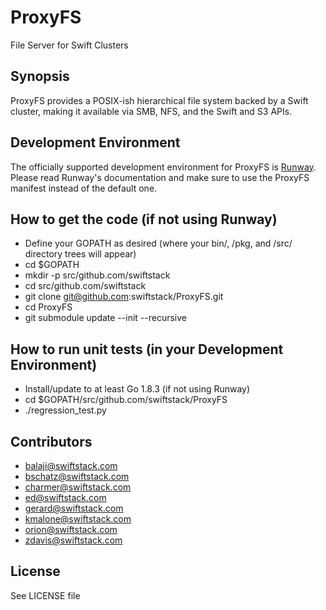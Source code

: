 # ProxyFS
File Server for Swift Clusters

## Synopsis

ProxyFS provides a POSIX-ish hierarchical file system backed by a Swift cluster, making it available via SMB, NFS, and the Swift and S3 APIs.

## Development Environment

The officially supported development environment for ProxyFS is
[Runway](https://github.com/swiftstack/runway). Please read Runway's
documentation and make sure to use the ProxyFS manifest instead of the default
one.

## How to get the code (if not using Runway)

* Define your GOPATH as desired (where your bin/, /pkg, and /src/ directory trees will appear)
* cd $GOPATH
* mkdir -p src/github.com/swiftstack
* cd src/github.com/swiftstack
* git clone git@github.com:swiftstack/ProxyFS.git
* cd ProxyFS
* git submodule update --init --recursive

## How to run unit tests (in your Development Environment)

* Install/update to at least Go 1.8.3 (if not using Runway)
* cd $GOPATH/src/github.com/swiftstack/ProxyFS
* ./regression_test.py

## Contributors

 * balaji@swiftstack.com
 * bschatz@swiftstack.com
 * charmer@swiftstack.com
 * ed@swiftstack.com
 * gerard@swiftstack.com
 * kmalone@swiftstack.com
 * orion@swiftstack.com
 * zdavis@swiftstack.com

## License

See LICENSE file
